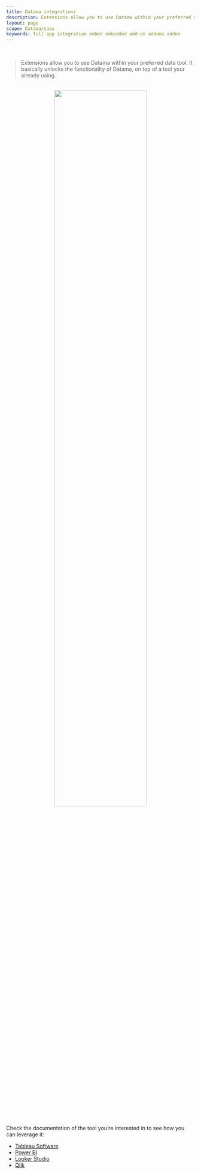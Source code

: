```yaml
---
title: Datama integrations
description: Extensions allow you to use Datama within your preferred data tool. It basically unlocks the functionality of Datama, on top of a tool your already using.
layout: page
scope: Datama/saas
keywords: full app integration embed embedded add-on addons addon
---
```


<br>

> Extensions allow you to use Datama within your preferred data tool. It basically unlocks the functionality of Datama, on top of a tool your already using.

<br>

<center><img style="width:70%;" src="{{site.url}}/{{site.baseurl}}/core_app/new/integration/images/viz_tools.png"/></center>

<br>

Check the documentation of the tool you’re interested in to see how you can leverage it:

<!-- - [Tableau Software]({{site.url}}/{{site.baseurl}}/core_app/new/integration/tableau.html)
- [Power BI]({{site.url}}/{{site.baseurl}}/core_app/new/integration/powerbi.html)
- [Looker Studio]({{site.url}}/{{site.baseurl}}/core_app/new/integration/looker_studio.html) -->

- [Tableau Software]({{site.url}}/{{site.baseurl}}/core_app/new/integration/tableau.html)
- [Power BI]({{site.url}}/{{site.baseurl}}/core_app/new/integration/powerbi.html)
- [Looker Studio]({{site.url}}/{{site.baseurl}}/extensions\how-to-use\looker-studio_compare.html)
- [Qlik]({{site.url}}/{{site.baseurl}}/extensions\how-to-use\qlik_compare.html)
